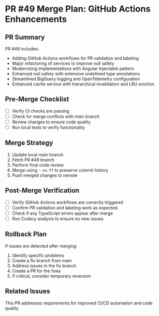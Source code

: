 # PR #49 Merge Plan: GitHub Actions Enhancements

## PR Summary
PR #49 includes:
- Adding GitHub Actions workflows for PR validation and labeling
- Major refactoring of services to improve null safety
- Modernizing implementations with Angular Injectable pattern
- Enhanced null safety with extensive undefined type annotations
- Streamlined BigQuery logging and OpenTelemetry configuration
- Enhanced cache service with hierarchical invalidation and LRU eviction

## Pre-Merge Checklist
- [ ] Verify CI checks are passing
- [ ] Check for merge conflicts with main branch
- [ ] Review changes to ensure code quality
- [ ] Run local tests to verify functionality

## Merge Strategy
1. Update local main branch
2. Fetch PR #49 branch
3. Perform final code review
4. Merge using `--no-ff` to preserve commit history
5. Push merged changes to remote

## Post-Merge Verification
- [ ] Verify GitHub Actions workflows are correctly triggered
- [ ] Confirm PR validation and labeling work as expected
- [ ] Check if any TypeScript errors appear after merge
- [ ] Run Codacy analysis to ensure no new issues

## Rollback Plan
If issues are detected after merging:
1. Identify specific problems
2. Create a fix branch from main
3. Address issues in the fix branch
4. Create a PR for the fixes
5. If critical, consider temporary reversion

## Related Issues
This PR addresses requirements for improved CI/CD automation and code quality.
